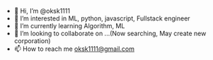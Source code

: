 - 👋 Hi, I’m @oksk1111
- 👀 I’m interested in ML, python, javascript, Fullstack engineer
- 🌱 I’m currently learning Algorithm, ML
- 💞️ I’m looking to collaborate on ...(Now searching, May create new corporation)
- 📫 How to reach me oksk1111@gmail.com

<!---
oksk1111/oksk1111 is a ✨ special ✨ repository because its `README.md` (this file) appears on your GitHub profile.
You can click the Preview link to take a look at your changes.
--->

